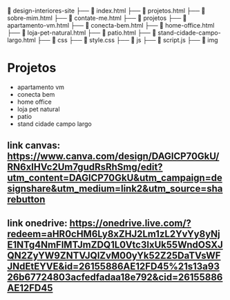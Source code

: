 📂 design-interiores-site 
├── 📄 index.html 
├── 📄 projetos.html
├── 📄 sobre-mim.html
├── 📄 contate-me.html
├── 📂 projetos
	├── 📄 apartamento-vm.html
	├── 📄 conecta-bem.html
	├── 📄 home-office.html
	├── 📄 loja-pet-natural.html
	├── 📄 patio.html
	├── 📄 stand-cidade-campo-largo.html
├── 📂 css
	├── 📄 style.css 
├── 📂 js 
	├── 📄 script.js 
├── 📂 img

# Projetos
 * apartamento vm
 * conecta bem
 * home office
 * loja pet natural
 * patio
 * stand cidade campo largo

## link canvas: https://www.canva.com/design/DAGlCP70GkU/RN6xIHVc2Um7gudRsRhSmg/edit?utm_content=DAGlCP70GkU&utm_campaign=designshare&utm_medium=link2&utm_source=sharebutton
## link onedrive: https://onedrive.live.com/?redeem=aHR0cHM6Ly8xZHJ2Lm1zL2YvYy8yNjE1NTg4NmFlMTJmZDQ1L0Vtc3lxUk55WndOSXJQN2ZyYW9ZNTVJQlZvM00yYk52Z25DaTVsWFJNdEtEYVE&id=26155886AE12FD45%21s13a9326b67724803acfedfadaa18e792&cid=26155886AE12FD45
